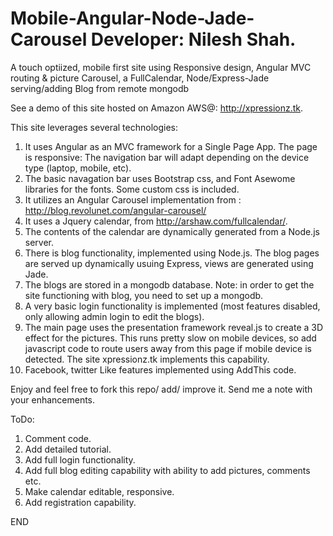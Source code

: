 
Mobile-Angular-Node-Jade-Carousel
Developer: Nilesh Shah.
=================================

A touch optiized, mobile first site using Responsive design, Angular MVC routing &amp; picture Carousel, a FullCalendar, Node/Express-Jade serving/adding Blog from remote mongodb

See a demo of this site hosted on Amazon AWS@:
http://xpressionz.tk. 

This site leverages several technologies:
1. It uses Angular as an MVC framework for a Single Page App. The page is responsive: The navigation bar will adapt depending on the device type (laptop, mobile, etc).
2. The basic navagation bar uses Bootstrap css, and Font Asewome libraries for the fonts. Some custom css is included.
2. It utilizes an Angular Carousel implementation from : 
http://blog.revolunet.com/angular-carousel/
3. It uses a Jquery calendar, from http://arshaw.com/fullcalendar/.
4. The contents of the calendar are dynamically generated from a Node.js server.
5. There is blog functionality, implemented using Node.js. The blog pages are served up dynamically usuing Express, views are generated using Jade.
6. The blogs are stored in a mongodb database. Note: in order to get the site functioning with blog, you need to set up a mongodb.
7. A very basic login functionality is implemented (most features disabled, only allowing admin login to edit the blogs).
8. The main page uses the presentation framework reveal.js to create a 3D effect for the pictures. This runs pretty slow on mobile devices, so add javascript code to route users away from this page if mobile device is detected. The site xpressionz.tk implements this capability.
9. Facebook, twitter Like features implemented using AddThis code.

Enjoy and feel free to fork this repo/ add/ improve it. Send me a note with your enhancements.

ToDo:
1. Comment code.
2. Add detailed tutorial.
3. Add full login functionality.
4. Add full blog editing capability with ability to add pictures, comments etc.
5. Make calendar editable, responsive.
6. Add registration capability.

END
